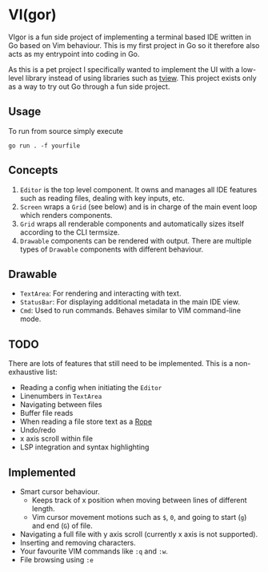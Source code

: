 # VI(gor)

VIgor is a fun side project of implementing a terminal based IDE written in Go based on Vim behaviour. This is my first project in Go so it therefore also acts as my entrypoint into coding in Go.


As this is a pet project I specifically wanted to implement the UI with a low-level library instead of using libraries such as [tview](https://github.com/rivo/tview). This project exists only as a way to try out Go through a fun side project.

## Usage
To run from source simply execute

`go run . -f yourfile`

## Concepts
1. `Editor` is the top level component. It owns and manages all IDE features such as reading files, dealing with key inputs, etc.
2. `Screen` wraps a `Grid` (see below) and is in charge of the main event loop which renders components.
3. `Grid` wraps all renderable components and automatically sizes itself according to the CLI termsize.
4. `Drawable` components can be rendered with output. There are multiple types of `Drawable` components with different behaviour.

## Drawable
* `TextArea`: For rendering and interacting with text.
* `StatusBar`: For displaying additional metadata in the main IDE view.
* `Cmd`: Used to run commands. Behaves similar to VIM command-line mode.

## TODO
There are lots of features that still need to be implemented. This is a non-exhaustive list:
* Reading a config when initiating the `Editor`
* Linenumbers in `TextArea`
* Navigating between files
* Buffer file reads
* When reading a file store text as a [Rope](https://en.wikipedia.org/wiki/Rope_(data_structure))
* Undo/redo
* x axis scroll within file
* LSP integration and syntax highlighting

## Implemented
* Smart cursor behaviour.
    * Keeps track of x position when moving between lines of different length.
    * Vim cursor movement motions such as `$`, `0`, and going to start (`g`) and end (`G`) of file.
* Navigating a full file with y axis scroll (currently x axis is not supported).
* Inserting and removing characters. 
* Your favourite VIM commands like `:q` and `:w`.
* File browsing using `:e`
